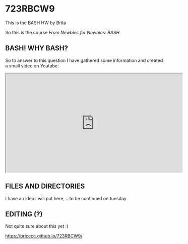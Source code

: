 # 723RBCW9
This is the BASH HW by Brita

So this is the course *From Newbies for Newbies: BASH* 
## BASH! WHY BASH?
So to answer to this question I have gathered some information and created a small video on Youtube:

<iframe width="560" height="315" src="https://www.youtube.com/embed/UwA90p9GzGU" ></iframe>


## FILES AND DIRECTORIES
I have an idea I will put here, ...to be continued on tuesday

## EDITING (?)
Not quite sure about this yet :)

https://bricccc.github.io/723RBCW9/

